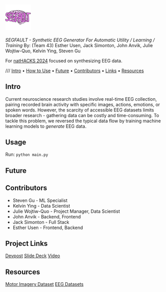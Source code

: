 
## <img src="https://github.com/Jewels2001/cognitive_coders/blob/main/brandkit/cognitive_coders_segfault3.png" width="80">
_SEGFAULT - Synthetic EEG Generator For Automatic Utility / Learning / Training_
By: (Team 43) Esther Usen, Jack Simonton, John Anvik, Julie Wojtiw-Quo, Kelvin Ying, Steven Gu

For [natHACKS 2024](https://nathacks-2024.devpost.com) focused on synthesizing EEG data.

/// <a href="#intro">Intro</a> •
  <a href="#usage">How to Use</a> •
  <a href="#future">Future</a> •
  <a href="#contributors">Contributors</a> •
  <a href="#project-links">Links</a> •
  <a href="#resources">Resources</a> </p>

## Intro
Current neuroscience research studies involve real-time EEG collection, pairing recorded brain activity with specific images, actions, emotions, or spoken words. However, the scarcity of accessible EEG datasets limits broader research - gathering data can be costly and time-consuming. To tackle this problem, we reversed the typical data flow by training machine learning models to *generate* EEG data.

## Usage
Run: `python main.py`

## Future


## Contributors
- Steven Gu - ML Specialist
- Kelvin Ying - Data Scientist
- Julie Wojtiw-Quo - Project Manager, Data Scientist
- John Anvik - Backend, Frontend
- Jack Simonton - Full Stack
- Esther Usen - Frontend, Backend

## Project Links
[Devpost](https://devpost.com/software/cognitive-coders-eeggen)
[Slide Deck](https://docs.google.com/presentation/d/17_FKfP1hAg65Ym8de3GpBkPXMZuvpYwgb4JyQk8Iv0c/edit?usp=sharing)
[Video](https://youtu.be/qixidQP19nE)

## Resources
[Motor Imagery Dataset](https://www.kaggle.com/datasets/miguelrcborges/motor-imagery-dataset)
[EEG Datasets](https://github.com/meagmohit/EEG-Datasets)

